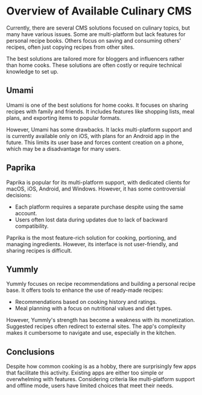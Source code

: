 # Overview of Available Culinary CMS

Currently, there are several CMS solutions focused on culinary topics, but many have various issues. Some are multi-platform but lack features for personal recipe books. Others focus on saving and consuming others' recipes, often just copying recipes from other sites.

The best solutions are tailored more for bloggers and influencers rather than home cooks. These solutions are often costly or require technical knowledge to set up.

## Umami

Umami is one of the best solutions for home cooks. It focuses on sharing recipes with family and friends. It includes features like shopping lists, meal plans, and exporting items to popular formats.

However, Umami has some drawbacks. It lacks multi-platform support and is currently available only on iOS, with plans for an Android app in the future. This limits its user base and forces content creation on a phone, which may be a disadvantage for many users.

## Paprika

Paprika is popular for its multi-platform support, with dedicated clients for macOS, iOS, Android, and Windows. However, it has some controversial decisions:

- Each platform requires a separate purchase despite using the same account.
- Users often lost data during updates due to lack of backward compatibility.

Paprika is the most feature-rich solution for cooking, portioning, and managing ingredients. However, its interface is not user-friendly, and sharing recipes is difficult.

## Yummly

Yummly focuses on recipe recommendations and building a personal recipe base. It offers tools to enhance the use of ready-made recipes:

- Recommendations based on cooking history and ratings.
- Meal planning with a focus on nutritional values and diet types.

However, Yummly's strength has become a weakness with its monetization. Suggested recipes often redirect to external sites. The app's complexity makes it cumbersome to navigate and use, especially in the kitchen.

## Conclusions

Despite how common cooking is as a hobby, there are surprisingly few apps that facilitate this activity. Existing apps are either too simple or overwhelming with features. Considering criteria like multi-platform support and offline mode, users have limited choices that meet their needs.
